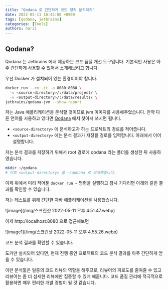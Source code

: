 ```yaml
---
title: "Qodana 로 간단하게 코드 정적 분석하기"
date: 2022-05-11 16:42:00 +0900
tags: [qodana, jetbrains]
categories: [Tools]
authors: haril
---
```


## Qodana?

Qodana 는 Jetbrains 에서 제공하는 코드 품질 개선 도구입니다. 기본적인 사용은 아주 간단하게 사용할 수 있어서 소개해보려고 합니다.

우선 Docker 가 설치되어 있는 환경이어야 합니다.

```bash
docker run --rm -it -p 8080:8080 \
  -v <source-directory>/:/data/project/ \
  -v <output-directory>/:/data/results/ \
jetbrains/qodana-jvm --show-report
```

저는 Java 애플리케이션을 분석할 것이므로 jvm 이미지를 사용해주었습니다. 만약 다른 언어를 사용하고 있다면 [Qodana](https://www.jetbrains.com/ko-kr/qodana/) 에서 찾아서 쓰시면 됩니다.

- `<source-directory>` 에 분석하고자 하는 프로젝트의 경로를 적어줍니다.
- `<output-directory>` 에는 분석 결과가 저장될 경로를 입력합니다. 아래에서 이어 설명합니다.

저는 분석 결과를 저장하기 위해서 root 경로에 qodana 라는 폴더를 생성한 뒤 사용하였습니다.

```bash
mkdir ~/qodana
# 이후 <output-directory> 를 ~/qobana 로 교체해줍니다.
```

이제 위에서 미리 적어둔 `docker run ~` 명령을 실행하고 잠시 기다리면 아래와 같은 결과를 확인할 수 있습니다.

저는 테스트를 위해 간단한 자바 애플리케이션을 사용했습니다.

![image](/img/스크린샷 2022-05-11 오후 4.51.47.webp)

이제 http://localhost:8080 으로 접근해보면

![image1](/img/스크린샷 2022-05-11 오후 4.55.26.webp)

코드 분석 결과를 확인할 수 있습니다.

도커만 설치되어 있다면, 현재 진행 중인 프로젝트의 코드 분석 결과를 아주 간단하게 얻을 수 있습니다.

이런 분석툴은 일종의 코드 리뷰의 역할을 해주므로, 리뷰어의 피로도를 줄여줄 수 있고 리뷰어는 좀 더 섬세한 리뷰에만 집중할 수 있게 해줍니다. 코드 품질 관리에 적극적으로 활용하면 매우 편리한 개발 경험이 될 것 같습니다.
